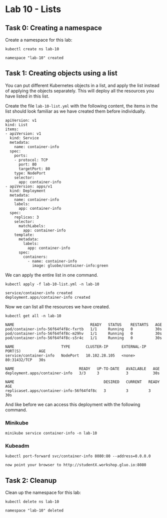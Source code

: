 # Lab 10 - Lists

## Task 0: Creating a namespace

Create a namespace for this lab:

```
kubectl create ns lab-10

namespace "lab-10" created
```

## Task 1: Creating objects using a list

You can put different Kubernetes objects in a list, and apply the list instead
of applying the objects separately. This will deploy all the resources you have
listed in this list.

Create the file `lab-10-list.yml` with the following content, the items in the
list should look familiar as we have created them before individually.

```
apiVersion: v1
kind: List
items:
- apiVersion: v1
  kind: Service
  metadata:
    name: container-info
  spec:
    ports:
    - protocol: TCP
      port: 80
      targetPort: 80
    type: NodePort
    selector:
      app: container-info
- apiVersion: apps/v1
  kind: Deployment
  metadata:
    name: container-info
    labels:
      app: container-info
  spec:
    replicas: 3
    selector:
      matchLabels:
        app: container-info
    template:
      metadata:
        labels:
          app: container-info
      spec:
        containers:
          - name: container-info
            image: gluobe/container-info:green
```

We can apply the entire list in one command.

```
kubectl apply -f lab-10-list.yml -n lab-10

service/container-info created
deployment.apps/container-info created
```

Now we can list all the resources we have created.

```
kubectl get all -n lab-10

NAME                                  READY   STATUS    RESTARTS   AGE
pod/container-info-56f64f4f8c-fxrtb   1/1     Running   0          30s
pod/container-info-56f64f4f8c-m29hv   1/1     Running   0          30s
pod/container-info-56f64f4f8c-s5r4c   1/1     Running   0          30s

NAME                     TYPE       CLUSTER-IP      EXTERNAL-IP   PORT(S)        AGE
service/container-info   NodePort   10.102.28.105   <none>        80:31432/TCP   30s

NAME                             READY   UP-TO-DATE   AVAILABLE   AGE
deployment.apps/container-info   3/3     3            3           30s

NAME                                        DESIRED   CURRENT   READY   AGE
replicaset.apps/container-info-56f64f4f8c   3         3         3       30s
```

And like before we can access this deployment with the following command.

### Minikube
```
minikube service container-info -n lab-10
```

### Kubeadm
```
kubectl port-forward svc/container-info 8080:80 --address=0.0.0.0

now point your browser to http://studentX.workshop.gluo.io:8080
```

## Task 2: Cleanup

Clean up the namespace for this lab:

```
kubectl delete ns lab-10

namespace "lab-10" deleted
```